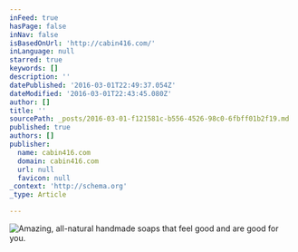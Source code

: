 ```yaml
---
inFeed: true
hasPage: false
inNav: false
isBasedOnUrl: 'http://cabin416.com/'
inLanguage: null
starred: true
keywords: []
description: ''
datePublished: '2016-03-01T22:49:37.054Z'
dateModified: '2016-03-01T22:43:45.080Z'
author: []
title: ''
sourcePath: _posts/2016-03-01-f121581c-b556-4526-98c0-6fbff01b2f19.md
published: true
authors: []
publisher:
  name: cabin416.com
  domain: cabin416.com
  url: null
  favicon: null
_context: 'http://schema.org'
_type: Article

---
```

![Amazing, all-natural handmade soaps that feel good and are good for you.](http://cabin416.briancauley.ca/files/2015/07/cabin-416-website-header.png)